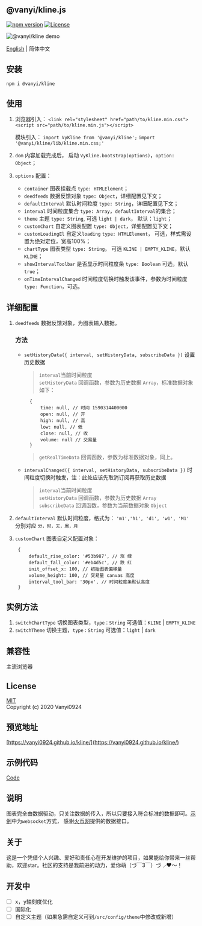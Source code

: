 ## @vanyi/kline.js

[![npm version](https://img.shields.io/npm/v/@vanyi/kline)](https://www.npmjs.com/package/@vanyi/kline)
[![License](https://img.shields.io/npm/l/@vanyi/kline)](https://www.npmjs.com/package/@vanyi/kline)

![@vanyi/kline demo](https://vanyi0924.github.io/kline/screenshot/demo.gif)

[English](./README.md) | 简体中文

## 安装
`npm i @vanyi/kline`

## 使用
1. 浏览器引入：
		`<link rel="stylesheet" href="path/to/kline.min.css">`
		`<script src="path/to/kline.min.js"></script>`

	 模块引入：
	 	`import VyKline from '@vanyi/kline';` 
		`import '@vanyi/kline/lib/kline.min.css;'`
2. `dom` 内容加载完成后， 启动 `VyKline.bootstrap(options)`，`option: Object`； 
3. `options` 配置：
	- `container` 图表挂载点 `type: HTMLElement`；
	- `deedfeeds` 数据反馈对象 `type: Object`，详细配置见下文；
	- `defaultInterval` 默认时间粒度 `type: String`，详细配置见下文；
	- `interval` 时间粒度集合 `type: Array`，`defaultInterval`的集合；
	- `theme` 主题  `type: String`, 可选 `light | dark`， 默认：`light`；
	- `customChart` 自定义图表配置 `type: Object`，详细配置见下文；
	- `customLoadingEl`  自定义`loading` `type: HTMLElement`， 可选，样式需设置为绝对定位，宽高100%；
	- `chartType` 图表类型 `type: String`， 可选 `KLINE | EMPTY_KLINE`，默认 `KLINE`；
	- `showIntervalToolbar` 是否显示时间粒度条 `type: Boolean` 可选，默认 `true`；
	- `onTimeIntervalChanged` 时间粒度切换时触发该事件，参数为时间粒度 `type: Function`，可选。

## 详细配置
 1. `deedfeeds` 数据反馈对象，为图表输入数据。  
 	### 方法
 	- `setHistoryData({ interval, setHistoryData, subscribeData })` 设置历史数据 
	
 		>`interval`当前时间粒度  
 		>`setHistoryData` 回调函数，参数为历史数据 `Array`，标准数据对象如下： 
		
 			{
				time: null, // 时间 1590314400000
				open: null, // 开
				high: null, // 高
				low: null, // 低
				close: null, // 收
				volume: null // 交易量
			}	
 		> `getRealTimeData`  回调函数，参数为标准数据对象，同上。
		
 	- `intervalChanged({ interval, setHistoryData, subscribeData })` 时间粒度切换时触发，注：此处应该先取消订阅再获取历史数据
	
 	 	>`interval`当前时间粒度  
 		>`setHistoryData` 回调函数，参数为历史数据 `Array`  
 		>`subscribeData` 回调函数，参数为当前数据对象 `Object`

2. `defaultInterval` 默认时间粒度，格式为： `'m1','h1', 'd1', 'w1', 'M1'` 分别对应 `分，时，天，周，月`  
3. `customChart` 图表自定义配置对象：
	
		{
			default_rise_color: '#53b987', // 涨 绿
			default_fall_color: '#eb4d5c', // 跌 红
			init_offset_x: 100, // 初始图表偏移量
			volume_height: 100, // 交易量 canvas 高度
			interval_tool_bar: '30px', // 时间粒度条默认高度
		}  

## 实例方法
1. `switchChartType` 切换图表类型，`type：String` 可选值：`KLINE` | `EMPTY_KLINE`
2. `switchTheme` 切换主题，`type：String` 可选值：`light` | `dark`

## 兼容性
主流浏览器

## License
[MIT](https://opensource.org/licenses/MIT)  
Copyright (c) 2020 Vanyi0924

## 预览地址
[https://vanyi0924.github.io/kline/](https://vanyi0924.github.io/kline/)  

## 示例代码
[Code](./example)  

## 说明
图表完全由数据驱动，只关注数据的传入，所以只要接入符合标准的数据即可。[示例](./example)中为`websocket`方式，
感谢[火币网](https://www.huobi.br.com/zh-cn/)提供的数据接口。

## 关于
这是一个凭借个人兴趣、爱好和责任心在开发维护的项目，如果能给你带来一丝帮助，欢迎star。社区的支持是我前进的动力，爱你萌（づ￣3￣）づ╭❤～！

## 开发中  
- [ ] x，y轴刻度优化
- [ ] 国际化
- [ ] 自定义主题（如果急需自定义可到`/src/config/theme`中修改或新增）
